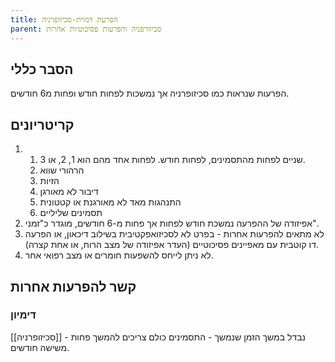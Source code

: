 ```yaml
---
title: הפרעת דמוית-סכיזופרניה
parent: סכיזורפניה והפרעות פסיכוטיות אחרות
---
```


## הסבר כללי 
הפרעות שנראות כמו סכיזופרניה אך נמשכות לפחות חודש ופחות מ6 חודשים.

## קריטריונים
1. 1. שניים לפחות מהתסמינים, לפחות חודש. לפחות אחד מהם הוא 1, 2, או 3.
	1. הרהורי שווא
	2. הזיות
	3. דיבור לא מאורגן
	4. התנהגות מאד לא מאורגנת או קטטונית
	5. תסמינים שליליים
2. אפיזודה של ההפרעה נמשכת חודש לפחות אך פחות מ-6 חודשים, מוגדר כ"זמני".
3. לא מתאים להפרעות אחרות - בפרט לא לסכיזואפקטיבית בשילוב דיכאון, או הפרעה דו קוטבית עם מאפיינים פסיכוטיים (העדר אפיזודה של מצב הרוח, או אחת קצרה).
5. לא ניתן לייחס להשפעות חומרים או מצב רפואי אחר.

## קשר להפרעות אחרות

### דימיון
[[סכיזופרניה]] - נבדל במשך הזמן שנמשך - התסמינים כולם צריכים להמשך פחות משישה חודשים.
